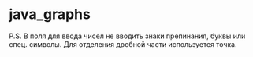 # java_graphs


P.S. В поля для ввода чисел не вводить знаки препинания, буквы или спец. символы. Для отделения дробной части используется точка.
